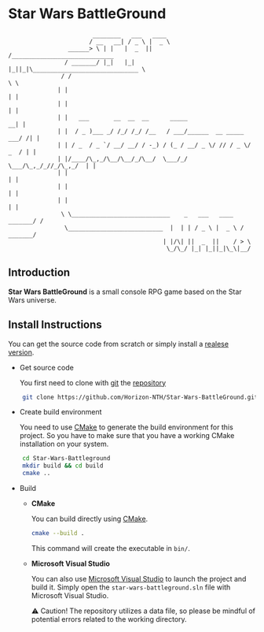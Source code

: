 # Star Wars BattleGround

                            ________   ___   ____
                           / __   __| / _ \ |  _ \
                     ______> \ | |   |  _  ||    /_____________________________
                    / _______/ |_|   |_| |_||_|\______________________________ \
                   / /                                                        \ \
                  | |                                                          | |
                  | |                                                          | |
                  | |   ___       __  __  __      _____                      __| |
                  | |  / _ )___ _/ /_/ /_/ /__   / ___/______  __ _____  ___/ /| |
                  | | / _  / _ `/ __/ __/ / -_) / (_ / __/ _ \/ // / _ \/ _  / | |
                  | |/____/\_,_/\__/\__/_/\__/  \___/_/  \___/\_,_/_//_/\_,_/  | |
                  | |                                                          | |
                  | |                                                          | |
                  | |                                                          | |
                   \ \____________________________    _   ___   ____   _______/ /
                    \___________________________  |  | | / _ \ |  _ \ / _______/
                                                | |/\| ||  _  ||    / > \
                                                 \_/\_/ |_| |_||_|\_\|__/

## Introduction

**Star Wars BattleGround** is a small console RPG game based on the Star Wars universe.

## Install Instructions

You can get the source code from scratch or simply install a [realese version](https://github.com/Horizon-NTH/Star-Wars-BattleGround/releases).

* Get source code

    You first need to clone with [git](https://git-scm.com) the [repository](https://github.com/Horizon-NTH/Star-Wars-BattleGround.git)


```bash
    git clone https://github.com/Horizon-NTH/Star-Wars-BattleGround.git
```

* Create build environment

    You need to use [CMake](https://cmake.org/) to generate the build environment for this project. So you have to make sure that you have a working CMake installation on your system.

```bash
    cd Star-Wars-Battleground
    mkdir build && cd build
    cmake ..
```

* Build

  * **CMake**

    You can build directly using [CMake](https://cmake.org/).

    ```bash
    cmake --build .
    ```

    This command will create the executable in `bin/`.

  * **Microsoft Visual Studio**

    You can also use [Microsoft Visual Studio](https://visualstudio.microsoft.com/) to launch the project and build it. Simply open the `star-wars-battleground.sln` file with Microsoft Visual Studio.

    ⚠️ Caution! The repository utilizes a data file, so please be mindful of potential errors related to the working directory.